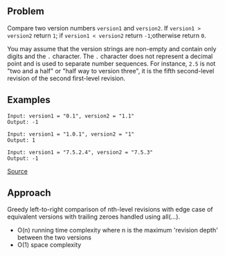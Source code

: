 ## Problem
Compare two version numbers `version1` and `version2`.
If `version1 > version2` return `1`; if `version1 < version2` return `-1`;otherwise return `0`.

You may assume that the version strings are non-empty and contain only digits and the `.` character.
The `.` character does not represent a decimal point and is used to separate number sequences.
For instance, `2.5` is not "two and a half" or "half way to version three", it is the fifth second-level revision of the second first-level revision.

## Examples
```
Input: version1 = "0.1", version2 = "1.1"
Output: -1
```
```
Input: version1 = "1.0.1", version2 = "1"
Output: 1
```
```
Input: version1 = "7.5.2.4", version2 = "7.5.3"
Output: -1
```

[Source](https://leetcode.com/problems/compare-version-numbers/description/)

## Approach
Greedy left-to-right comparison of nth-level revisions with edge case of equivalent versions with trailing zeroes handled using all(...).

* O(n) running time complexity where n is the maximum 'revision depth' between the two versions
* O(1) space complexity
